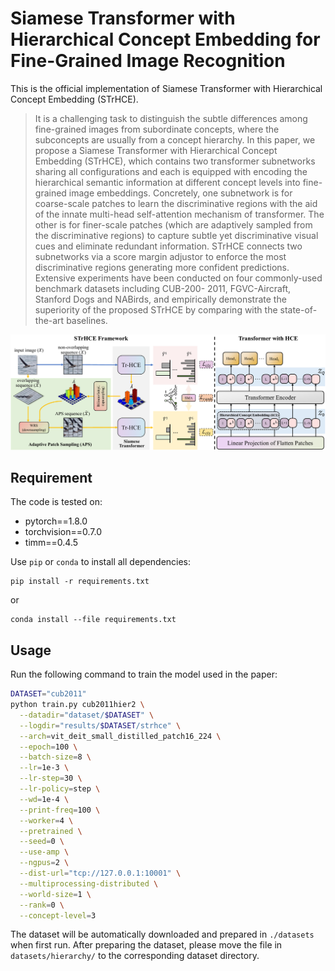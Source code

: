 # Siamese Transformer with Hierarchical Concept Embedding for Fine-Grained Image Recognition

This is the official implementation of Siamese Transformer with Hierarchical Concept Embedding (STrHCE).

> It is a challenging task to distinguish the subtle differences among fine-grained images from subordinate concepts,
> where the subconcepts are usually from a concept hierarchy. In this paper, we propose a Siamese Transformer with
> Hierarchical Concept Embedding (STrHCE), which contains two transformer subnetworks sharing all configurations and
> each
> is equipped with encoding the hierarchical semantic information at different concept levels into fine-grained image
> embeddings. Concretely, one subnetwork is for coarse-scale patches to learn the discriminative regions with the aid of
> the innate multi-head self-attention mechanism of transformer. The other is for finer-scale patches (which are
> adaptively sampled from the discriminative regions) to capture subtle yet discriminative visual cues and eliminate
> redundant information. STrHCE connects two subnetworks via a score margin adjustor to enforce the most discriminative
> regions generating more confident predictions. Extensive experiments have been conducted on four commonly-used
> benchmark
> datasets including CUB-200- 2011, FGVC-Aircraft, Stanford Dogs and NABirds, and empirically demonstrate the
> superiority
> of the proposed STrHCE by comparing with the state-of-the-art baselines.

![arch](fig/framework.png)

## Requirement

The code is tested on:

- pytorch==1.8.0
- torchvision==0.7.0
- timm==0.4.5

Use `pip` or `conda` to install all dependencies:

```shell
pip install -r requirements.txt
```

or

```shell
conda install --file requirements.txt
```

## Usage

Run the following command to train the model used in the paper:

```bash
DATASET="cub2011"
python train.py cub2011hier2 \
  --datadir="dataset/$DATASET" \
  --logdir="results/$DATASET/strhce" \
  --arch=vit_deit_small_distilled_patch16_224 \
  --epoch=100 \
  --batch-size=8 \
  --lr=1e-3 \
  --lr-step=30 \
  --lr-policy=step \
  --wd=1e-4 \
  --print-freq=100 \
  --worker=4 \
  --pretrained \
  --seed=0 \
  --use-amp \
  --ngpus=2 \
  --dist-url="tcp://127.0.0.1:10001" \
  --multiprocessing-distributed \
  --world-size=1 \
  --rank=0 \
  --concept-level=3
```

The dataset will be automatically downloaded and prepared in `./datasets` when first run.
After preparing the dataset, please move the file in `datasets/hierarchy/` to
the corresponding dataset directory.

